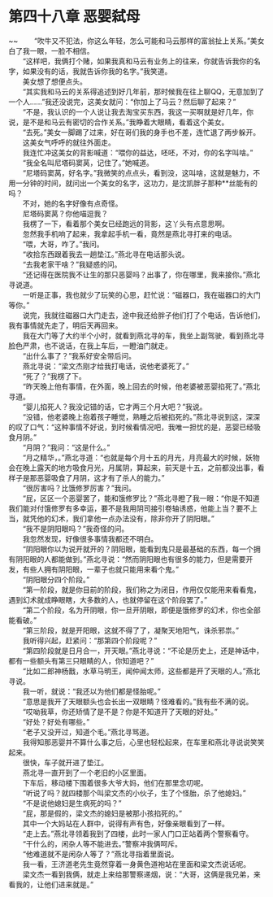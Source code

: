 # 第四十八章 恶婴弑母

~~
            　　“吹牛又不犯法，你这么年轻，怎么可能和马云那样的富翁扯上关系。”美女白了我一眼，一脸不相信。<br>　　“这样吧，我俩打个赌，如果我真和马云有业务上的往来，你就告诉我你的名字，如果没有的话，我就告诉你我的名字。”我笑道。<br>　　美女想了想便点头。<br>　　“其实我和马云的关系得追述到好几年前，那时候我在往上聊QQ，无意加到了一个人……”我还没说完，这美女就问：“你加上了马云？然后聊了起来？”<br>　　“不是，我认识的一个人说让我去淘宝买东西，我这一买啊就是好几年，你说，是不是和马云有密切的合作关系。”我睁着大眼睛，看着这个美女。<br>　　“去死。”美女一脚踢了过来，好在哥们我的身手也不差，连忙退了两步躲开。<br>　　这美女气呼呼的就往外面走。<br>　　我连忙冲这美女的背影喊道：“喂你的益达，呸呸，不对，你的名字叫啥。”<br>　　“我全名叫尼塔码窦莴，记住了。”她喊道。<br>　　“尼塔码窦莴，好名字。”我微笑的点点头，看到没，这叫啥，这就是魅力，不用一分钟的时间，就问出一个美女的名字，这功力，是沈凯胖子那种**丝能有的吗？<br>　　不对，她的名字好像有点奇怪。<br>　　尼塔码窦莴？你他喵逗我？<br>　　我楞了一下，看着那个美女已经跑远的背影，这丫头有点意思啊。<br>　　忽然我手机响了起来，我拿起手机一看，竟然是燕北寻打来的电话。<br>　　“喂，大哥，咋了。”我问。<br>　　“收拾东西跟着我去一趟垫江。”燕北寻在电话那头说。<br>　　“去我老家干啥？”我疑惑的问。<br>　　“还记得在医院我不让生的那只恶婴吗？出事了，你在哪里，我来接你。”燕北寻说道。<br>　　一听是正事，我也就少了玩笑的心思，赶忙说：“磁器口，我在磁器口的大门等你。”<br>　　说完，我就往磁器口大门走去，途中我还给胖子他们打了个电话，告诉他们，我有事情就先走了，明后天再回来。<br>　　我在大门等了大约半个小时，就看到燕北寻的车，我坐上副驾驶，看到燕北寻脸色严肃，也不说话，在我上车后，一瞪油门就走。<br>　　“出什么事了？”我系好安全带后问。<br>　　燕北寻说：“梁文杰刚才给我打电话，说他老婆死了。”<br>　　“死了？”我楞了下。<br>　　“昨天晚上他有事情，在外面，晚上回去的时候，他老婆被恶婴掐死了。”燕北寻道。<br>　　“婴儿掐死人？我没记错的话，它才两三个月大吧？”我说。<br>　　“没错，他老婆晚上抱着孩子睡觉，熟睡之后被掐死的。”燕北寻说到这，深深的叹了口气：“这种事情不好说，到时候看情况吧，我唯一担忧的是，恶婴已经吸食月阴。”<br>　　“月阴？”我问：“这是什么。”<br>　　“月之精华，。”燕北寻道：“也就是每个月十五的月光，月亮最大的时候，妖物会在晚上露天的地方吸食月光，月属阴，算起来，前天是十五，之前都没出事，看样子是那恶婴吸食了月阴，这才有了杀人的能力。”<br>　　“很厉害吗？比饿修罗厉害？”我问。<br>　　“屁，区区一个恶婴罢了，能和饿修罗比？”燕北寻瞪了我一眼：“你是不知道我们能对付饿修罗有多幸运，要不是我用阴司接引卷轴诱惑，他能上当？要不上当，就凭他的幻术，我们拿他一点办法没有，除非你开了阴阳眼。”<br>　　“我不是阴阳眼吗？”我奇怪的问。<br>　　我忽然发现，好像很多事情我都还不明白。<br>　　“阴阳眼你以为说开就开的？阴阳眼，能看到鬼只是最基础的东西，每一个拥有阴阳眼的人都能做到。”燕北寻说：“然而阴阳眼也有很多的能力，但是需要开发，有些人拥有阴阳眼，一辈子也就只能用来看个鬼。”<br>　　“阴阳眼分四个阶段。”<br>　　“第一阶段，就是你目前的阶段，我们称之为闭目，作用仅仅能用来看看鬼，遇到幻术就成睁眼瞎，大多数的人，也就停留在这个阶段罢了。”<br>　　“第二个阶段，名为开阴眼，你一旦开阴眼，即便是饿修罗的幻术，你也全部能看破。”<br>　　“第三阶段，就是开阳眼，这就不得了了，凝聚天地阳气，诛杀邪祟。”<br>　　我听得兴起，赶紧问：“那第四个阶段呢？”<br>　　“第四阶段就是日月合一，开天眼。”燕北寻说：“不论是历史上，还是神话中，都有一些额头有第三只眼睛的人，你知道吧？”<br>　　“比如二郎神杨戬，水草马明王，闻仲闻太师，这些都是开了天眼的人。”燕北寻说。<br>　　我一听，就说：“我还以为他们都是怪胎呢。”<br>　　“意思是我开了天眼额头也会长出一双眼睛？怪难看的。”我有些不满的说。<br>　　“哎呦我草，你还矫情了是不是？你是不知道开了天眼的好处。”<br>　　“好处？好处有哪些。”<br>　　“老子又没开过，知道个毛。”燕北寻骂道。<br>　　我得知那恶婴并不算什么事之后，心里也轻松起来，在车里和燕北寻说说笑笑起来。<br>　　很快，车子就开进了垫江。<br>　　燕北寻一直开到了一个老旧的小区里面。<br>　　下车后，移动楼下围着很多大爷大妈，他们在那里念叨呢。<br>　　“听说了吗？就四楼那个叫梁文杰的小伙子，生了个怪胎，杀了他媳妇。”<br>　　“不是说他媳妇是生病死的吗？”<br>　　“屁，那是假的，梁文杰的媳妇是被那小孩掐死的。”<br>　　其中一个大妈站在人群中，说得有声有色，好像亲眼看到了一样。<br>　　“走上去。”燕北寻领着我到了四楼，此时一家人门口正站着两个警察看守。<br>　　“干什么的，闲杂人等不能进去。”警察冲我俩呵斥。<br>　　“他难道就不是闲杂人等了？”燕北寻指着里面说。<br>　　我一看，王济道老先生竟然穿着一身黄色道袍站在里面和梁文杰说话呢。<br>　　梁文杰一看到我俩，就走上来给那警察递烟，说：“大哥，这俩是我兄弟，来看我的，让他们进来就是。”<br>　　
	